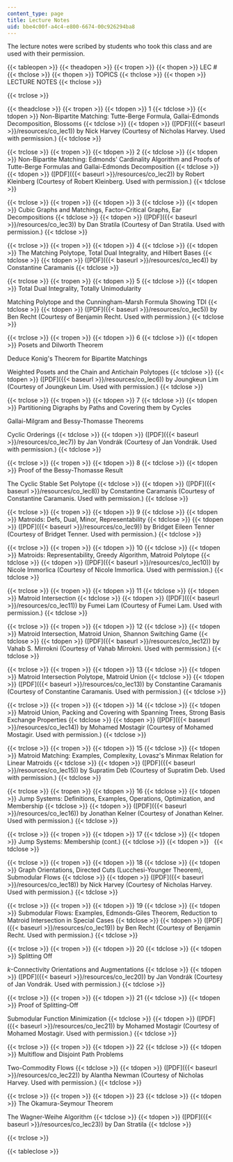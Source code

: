 ```yaml
---
content_type: page
title: Lecture Notes
uid: bbe4c00f-a4c4-e800-6674-00c926294ba8
---
```


The lecture notes were scribed by students who took this class and are used with their permission.

{{< tableopen >}}
{{< theadopen >}}
{{< tropen >}}
{{< thopen >}}
LEC #
{{< thclose >}}
{{< thopen >}}
TOPICS
{{< thclose >}}
{{< thopen >}}
LECTURE NOTES
{{< thclose >}}

{{< trclose >}}

{{< theadclose >}}
{{< tropen >}}
{{< tdopen >}}
1
{{< tdclose >}}
{{< tdopen >}}
Non-Bipartite Matching: Tutte-Berge Formula, Gallai-Edmonds Decomposition, Blossoms
{{< tdclose >}}
{{< tdopen >}}
([PDF]({{< baseurl >}}/resources/co_lec1)) by Nick Harvey (Courtesy of Nicholas Harvey. Used with permission.)
{{< tdclose >}}

{{< trclose >}}
{{< tropen >}}
{{< tdopen >}}
2
{{< tdclose >}}
{{< tdopen >}}
Non-Bipartite Matching: Edmonds' Cardinality Algorithm and Proofs of Tutte-Berge Formulas and Gallai-Edmonds Decomposition
{{< tdclose >}}
{{< tdopen >}}
([PDF]({{< baseurl >}}/resources/co_lec2)) by Robert Kleinberg (Courtesy of Robert Kleinberg. Used with permission.)
{{< tdclose >}}

{{< trclose >}}
{{< tropen >}}
{{< tdopen >}}
3
{{< tdclose >}}
{{< tdopen >}}
Cubic Graphs and Matchings, Factor-Critical Graphs, Ear Decompositions
{{< tdclose >}}
{{< tdopen >}}
([PDF]({{< baseurl >}}/resources/co_lec3)) by Dan Stratila (Courtesy of Dan Stratila. Used with permission.)
{{< tdclose >}}

{{< trclose >}}
{{< tropen >}}
{{< tdopen >}}
4
{{< tdclose >}}
{{< tdopen >}}
The Matching Polytope, Total Dual Integrality, and Hilbert Bases
{{< tdclose >}}
{{< tdopen >}}
([PDF]({{< baseurl >}}/resources/co_lec4)) by Constantine Caramanis
{{< tdclose >}}

{{< trclose >}}
{{< tropen >}}
{{< tdopen >}}
5
{{< tdclose >}}
{{< tdopen >}}
Total Dual Integrality, Totally Unimodularity  
  
Matching Polytope and the Cunningham-Marsh Formula Showing TDI
{{< tdclose >}}
{{< tdopen >}}
([PDF]({{< baseurl >}}/resources/co_lec5)) by Ben Recht (Courtesy of Benjamin Recht. Used with permission.)
{{< tdclose >}}

{{< trclose >}}
{{< tropen >}}
{{< tdopen >}}
6
{{< tdclose >}}
{{< tdopen >}}
Posets and Dilworth Theorem  
  
Deduce Konig's Theorem for Bipartite Matchings  
  
Weighted Posets and the Chain and Antichain Polytopes
{{< tdclose >}}
{{< tdopen >}}
([PDF]({{< baseurl >}}/resources/co_lec6)) by Joungkeun Lim (Courtesy of Joungkeun Lim. Used with permission.)
{{< tdclose >}}

{{< trclose >}}
{{< tropen >}}
{{< tdopen >}}
7
{{< tdclose >}}
{{< tdopen >}}
Partitioning Digraphs by Paths and Covering them by Cycles  
  
Gallai-Milgram and Bessy-Thomasse Theorems  
  
Cyclic Orderings
{{< tdclose >}}
{{< tdopen >}}
([PDF]({{< baseurl >}}/resources/co_lec7)) by Jan Vondrák (Courtesy of Jan Vondrák. Used with permission.)
{{< tdclose >}}

{{< trclose >}}
{{< tropen >}}
{{< tdopen >}}
8
{{< tdclose >}}
{{< tdopen >}}
Proof of the Bessy-Thomasse Result  
  
The Cyclic Stable Set Polytope
{{< tdclose >}}
{{< tdopen >}}
([PDF]({{< baseurl >}}/resources/co_lec8)) by Constantine Caramanis (Courtesy of Constantine Caramanis. Used with permission.)
{{< tdclose >}}

{{< trclose >}}
{{< tropen >}}
{{< tdopen >}}
9
{{< tdclose >}}
{{< tdopen >}}
Matroids: Defs, Dual, Minor, Representability
{{< tdclose >}}
{{< tdopen >}}
([PDF]({{< baseurl >}}/resources/co_lec9)) by Bridget Eileen Tenner (Courtesy of Bridget Tenner. Used with permission.)
{{< tdclose >}}

{{< trclose >}}
{{< tropen >}}
{{< tdopen >}}
10
{{< tdclose >}}
{{< tdopen >}}
Matroids: Representability, Greedy Algorithm, Matroid Polytope
{{< tdclose >}}
{{< tdopen >}}
([PDF]({{< baseurl >}}/resources/co_lec10)) by Nicole Immorlica (Courtesy of Nicole Immorlica. Used with permission.)
{{< tdclose >}}

{{< trclose >}}
{{< tropen >}}
{{< tdopen >}}
11
{{< tdclose >}}
{{< tdopen >}}
Matroid Intersection
{{< tdclose >}}
{{< tdopen >}}
([PDF]({{< baseurl >}}/resources/co_lec11)) by Fumei Lam (Courtesy of Fumei Lam. Used with permission.)
{{< tdclose >}}

{{< trclose >}}
{{< tropen >}}
{{< tdopen >}}
12
{{< tdclose >}}
{{< tdopen >}}
Matroid Intersection, Matroid Union, Shannon Switching Game
{{< tdclose >}}
{{< tdopen >}}
([PDF]({{< baseurl >}}/resources/co_lec12)) by Vahab S. Mirrokni (Courtesy of Vahab Mirrokni. Used with permission.)
{{< tdclose >}}

{{< trclose >}}
{{< tropen >}}
{{< tdopen >}}
13
{{< tdclose >}}
{{< tdopen >}}
Matroid Intersection Polytope, Matroid Union
{{< tdclose >}}
{{< tdopen >}}
([PDF]({{< baseurl >}}/resources/co_lec13)) by Constantine Caramanis (Courtesy of Constantine Caramanis. Used with permission.)
{{< tdclose >}}

{{< trclose >}}
{{< tropen >}}
{{< tdopen >}}
14
{{< tdclose >}}
{{< tdopen >}}
Matroid Union, Packing and Covering with Spanning Trees, Strong Basis Exchange Properties
{{< tdclose >}}
{{< tdopen >}}
([PDF]({{< baseurl >}}/resources/co_lec14)) by Mohamed Mostagir (Courtesy of Mohamed Mostagir. Used with permission.)
{{< tdclose >}}

{{< trclose >}}
{{< tropen >}}
{{< tdopen >}}
15
{{< tdclose >}}
{{< tdopen >}}
Matroid Matching: Examples, Complexity, Lovasz's Minmax Relation for Linear Matroids
{{< tdclose >}}
{{< tdopen >}}
([PDF]({{< baseurl >}}/resources/co_lec15)) by Supratim Deb (Courtesy of Supratim Deb. Used with permission.)
{{< tdclose >}}

{{< trclose >}}
{{< tropen >}}
{{< tdopen >}}
16
{{< tdclose >}}
{{< tdopen >}}
Jump Systems: Definitions, Examples, Operations, Optimization, and Membership
{{< tdclose >}}
{{< tdopen >}}
([PDF]({{< baseurl >}}/resources/co_lec16)) by Jonathan Kelner (Courtesy of Jonathan Kelner. Used with permission.)
{{< tdclose >}}

{{< trclose >}}
{{< tropen >}}
{{< tdopen >}}
17
{{< tdclose >}}
{{< tdopen >}}
Jump Systems: Membership (cont.)
{{< tdclose >}}
{{< tdopen >}}
 
{{< tdclose >}}

{{< trclose >}}
{{< tropen >}}
{{< tdopen >}}
18
{{< tdclose >}}
{{< tdopen >}}
Graph Orientations, Directed Cuts (Lucchesi-Younger Theorem), Submodular Flows
{{< tdclose >}}
{{< tdopen >}}
([PDF]({{< baseurl >}}/resources/co_lec18)) by Nick Harvey (Courtesy of Nicholas Harvey. Used with permission.)
{{< tdclose >}}

{{< trclose >}}
{{< tropen >}}
{{< tdopen >}}
19
{{< tdclose >}}
{{< tdopen >}}
Submodular Flows: Examples, Edmonds-Giles Theorem, Reduction to Matroid Intersection in Special Cases
{{< tdclose >}}
{{< tdopen >}}
([PDF]({{< baseurl >}}/resources/co_lec19)) by Ben Recht (Courtesy of Benjamin Recht. Used with permission.)
{{< tdclose >}}

{{< trclose >}}
{{< tropen >}}
{{< tdopen >}}
20
{{< tdclose >}}
{{< tdopen >}}
Splitting Off  
  
$k$-Connectivity Orientations and Augmentations
{{< tdclose >}}
{{< tdopen >}}
([PDF]({{< baseurl >}}/resources/co_lec20)) by Jan Vondrák (Courtesy of Jan Vondrák. Used with permission.)
{{< tdclose >}}

{{< trclose >}}
{{< tropen >}}
{{< tdopen >}}
21
{{< tdclose >}}
{{< tdopen >}}
Proof of Splitting-Off  
  
Submodular Function Minimization
{{< tdclose >}}
{{< tdopen >}}
([PDF]({{< baseurl >}}/resources/co_lec21)) by Mohamed Mostagir (Courtesy of Mohamed Mostagir. Used with permission.)
{{< tdclose >}}

{{< trclose >}}
{{< tropen >}}
{{< tdopen >}}
22
{{< tdclose >}}
{{< tdopen >}}
Multiflow and Disjoint Path Problems  
  
Two-Commodity Flows
{{< tdclose >}}
{{< tdopen >}}
([PDF]({{< baseurl >}}/resources/co_lec22)) by Alantha Newman (Courtesy of Nicholas Harvey. Used with permission.)
{{< tdclose >}}

{{< trclose >}}
{{< tropen >}}
{{< tdopen >}}
23
{{< tdclose >}}
{{< tdopen >}}
The Okamura-Seymour Theorem  
  
The Wagner-Weihe Algorithm
{{< tdclose >}}
{{< tdopen >}}
([PDF]({{< baseurl >}}/resources/co_lec23)) by Dan Stratila
{{< tdclose >}}

{{< trclose >}}

{{< tableclose >}}